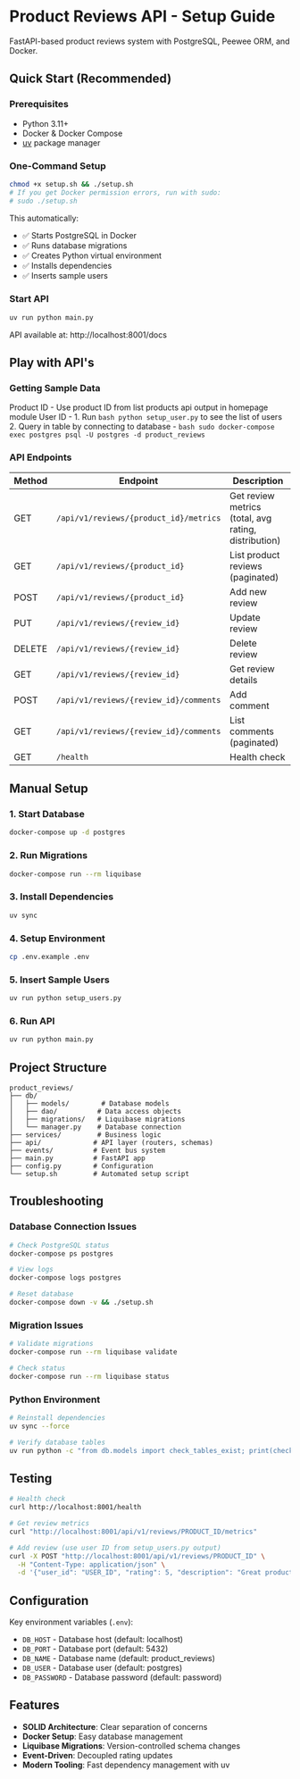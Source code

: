 # Product Reviews API - Setup Guide

FastAPI-based product reviews system with PostgreSQL, Peewee ORM, and Docker.

## Quick Start (Recommended)

### Prerequisites
- Python 3.11+
- Docker & Docker Compose
- [uv](https://docs.astral.sh/uv/) package manager

### One-Command Setup
```bash
chmod +x setup.sh && ./setup.sh
# If you get Docker permission errors, run with sudo:
# sudo ./setup.sh
```

This automatically:
- ✅ Starts PostgreSQL in Docker
- ✅ Runs database migrations
- ✅ Creates Python virtual environment
- ✅ Installs dependencies
- ✅ Inserts sample users

### Start API
```bash
uv run python main.py
```

API available at: http://localhost:8001/docs

## Play with API's


### Getting Sample Data

Product ID - Use product ID from list products api output in homepage module 
User ID - 
    1. Run ```bash python setup_user.py``` to see the list of users 
    2. Query in table by connecting to database - ```bash sudo docker-compose exec postgres psql -U postgres -d product_reviews```


### API Endpoints

| Method | Endpoint | Description |
|--------|----------|-------------|
| GET | `/api/v1/reviews/{product_id}/metrics` | Get review metrics (total, avg rating, distribution) |
| GET | `/api/v1/reviews/{product_id}` | List product reviews (paginated) |
| POST | `/api/v1/reviews/{product_id}` | Add new review |
| PUT | `/api/v1/reviews/{review_id}` | Update review |
| DELETE | `/api/v1/reviews/{review_id}` | Delete review |
| GET | `/api/v1/reviews/{review_id}` | Get review details |
| POST | `/api/v1/reviews/{review_id}/comments` | Add comment |
| GET | `/api/v1/reviews/{review_id}/comments` | List comments (paginated) |
| GET | `/health` | Health check |


## Manual Setup

### 1. Start Database
```bash
docker-compose up -d postgres
```

### 2. Run Migrations
```bash
docker-compose run --rm liquibase
```

### 3. Install Dependencies
```bash
uv sync
```

### 4. Setup Environment
```bash
cp .env.example .env
```

### 5. Insert Sample Users
```bash
uv run python setup_users.py
```

### 6. Run API
```bash
uv run python main.py
```


## Project Structure

```
product_reviews/
├── db/
│   ├── models/        # Database models
│   ├── dao/          # Data access objects
│   ├── migrations/   # Liquibase migrations
│   └── manager.py    # Database connection
├── services/         # Business logic
├── api/             # API layer (routers, schemas)
├── events/          # Event bus system
├── main.py          # FastAPI app
├── config.py        # Configuration
└── setup.sh         # Automated setup script
```

## Troubleshooting

### Database Connection Issues
```bash
# Check PostgreSQL status
docker-compose ps postgres

# View logs
docker-compose logs postgres

# Reset database
docker-compose down -v && ./setup.sh
```

### Migration Issues
```bash
# Validate migrations
docker-compose run --rm liquibase validate

# Check status
docker-compose run --rm liquibase status
```

### Python Environment
```bash
# Reinstall dependencies
uv sync --force

# Verify database tables
uv run python -c "from db.models import check_tables_exist; print(check_tables_exist())"
```

## Testing

```bash
# Health check
curl http://localhost:8001/health

# Get review metrics
curl "http://localhost:8001/api/v1/reviews/PRODUCT_ID/metrics"

# Add review (use user ID from setup_users.py output)
curl -X POST "http://localhost:8001/api/v1/reviews/PRODUCT_ID" \
  -H "Content-Type: application/json" \
  -d '{"user_id": "USER_ID", "rating": 5, "description": "Great product!"}'
```

## Configuration

Key environment variables (`.env`):
- `DB_HOST` - Database host (default: localhost)
- `DB_PORT` - Database port (default: 5432)
- `DB_NAME` - Database name (default: product_reviews)
- `DB_USER` - Database user (default: postgres)
- `DB_PASSWORD` - Database password (default: password)

## Features

- **SOLID Architecture**: Clear separation of concerns
- **Docker Setup**: Easy database management
- **Liquibase Migrations**: Version-controlled schema changes
- **Event-Driven**: Decoupled rating updates
- **Modern Tooling**: Fast dependency management with uv
